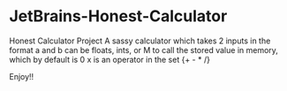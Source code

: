 # JetBrains-Honest-Calculator
Honest Calculator Project 
A sassy calculator which takes 2 inputs in the format <a x b>
a and b can be floats, ints, or M to call the stored value in memory, which by default is 0
x is an operator in the set {+ - * /}

Enjoy!!
